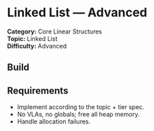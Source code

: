 ﻿# Linked List — Advanced

**Category:** Core Linear Structures  
**Topic:** Linked List  
**Difficulty:** Advanced

## Build

## Requirements
- Implement according to the topic + tier spec.
- No VLAs, no globals; free all heap memory.
- Handle allocation failures.
